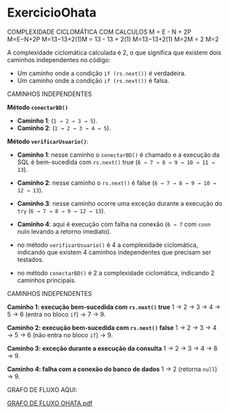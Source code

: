 # ExercicioOhata

COMPLEXIDADE CICLOMÁTICA COM CALCULOS
M = E - N + 2P
M=E−N+2P
M=13−13+2(1)M = 13 - 13 + 2(1)
M=13−13+2(1)
M=2M = 2
M=2

A complexidade ciclomática calculada é 2, o que significa que existem dois caminhos independentes no código:

- Um caminho onde a condição `if (rs.next())` é verdadeira.
- Um caminho onde a condição `if (rs.next())` é falsa.

CAMINHOS INDEPENDENTES

**Método `conectarBD()`**
- **Caminho 1**:  (`1 → 2 → 3 → 5`).
- **Caminho 2**:  (`1 → 2 → 3 → 4 → 5`).

**Método `verificarUsuario()`**:
- **Caminho 1**: nesse caminho o  `conectarBD()` é chamado e a execução da SQL é bem-sucedida com `rs.next()` true (`6 → 7 → 8 → 9 → 10 → 11 → 13`).
- **Caminho 2**: nesse caminho o `rs.next()` é false (`6 → 7 → 8 → 9 → 10 → 12 → 13`).
- **Caminho 3**: nesse caminho ocorre uma exceção durante a execução do `try` (`6 → 7 → 8 → 9 → 12 → 13`).
- **Caminho 4**: aqui é execução com falha na conexão (`6 → 7` com `conn` nulo levando a retorno imediato).

- no método `verificarUsuario()` é 4 a complexidade ciclomática, indicando que existem 4 caminhos independentes que precisam ser testados.
- no método `conectarBD()` é 2 a complexidade ciclomática, indicando 2 caminhos principais.

CAMINHOS INDEPENDENTES

**Caminho 1: execução bem-sucedida com `rs.next()` true**
1 → 2 → 3 → 4 → 5 → 6 (entra no bloco `if`) → 7 → 9.

**Caminho 2: execução bem-sucedida com `rs.next()` false**
1 → 2 → 3 → 4 → 5 → 6 (não entra no bloco `if`) → 9.

**Caminho 3: exceção durante a execução da consulta**
1 → 2 → 3 → 4 → 8 → 9.

**Caminho 4: falha com a conexão do banco de dados**
1 → 2 (retorna `null`) → 9.

GRAFO DE FLUXO AQUI:

[GRAFO DE FLUXO OHATA.pdf](https://github.com/user-attachments/files/17804766/GRAFO.DE.FLUXO.OHATA.pdf)


